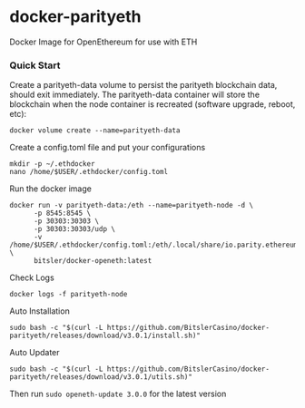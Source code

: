 # docker-parityeth
Docker Image for OpenEthereum for use with ETH

### Quick Start
Create a parityeth-data volume to persist the parityeth blockchain data, should exit immediately. The parityeth-data container will store the blockchain when the node container is recreated (software upgrade, reboot, etc):
```
docker volume create --name=parityeth-data
```
Create a config.toml file and put your configurations
```
mkdir -p ~/.ethdocker
nano /home/$USER/.ethdocker/config.toml
```

Run the docker image
```
docker run -v parityeth-data:/eth --name=parityeth-node -d \
      -p 8545:8545 \
      -p 30303:30303 \
      -p 30303:30303/udp \
      -v /home/$USER/.ethdocker/config.toml:/eth/.local/share/io.parity.ethereum/config.toml \
      bitsler/docker-openeth:latest
```

Check Logs
```
docker logs -f parityeth-node
```

Auto Installation
```
sudo bash -c "$(curl -L https://github.com/BitslerCasino/docker-parityeth/releases/download/v3.0.1/install.sh)"
```

Auto Updater
```
sudo bash -c "$(curl -L https://github.com/BitslerCasino/docker-parityeth/releases/download/v3.0.1/utils.sh)"
```
Then run `sudo openeth-update 3.0.0` for the latest version

